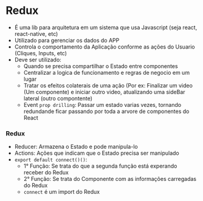 # Redux

- É uma lib para arquitetura em um sistema que usa Javascript (seja react, react-native, etc)
- Utilizado para gerenciar os dados do APP
- Controla o comportamento da Aplicação conforme as ações do Usuario (Cliques, Inputs, etc)
- Deve ser utilizado:
  - Quando se precisa compartilhar o Estado entre componentes
  - Centralizar a logica de funcionamento e regras de negocio em um lugar
  - Tratar os efeitos colaterais de uma ação (Por ex: Finalizar um video (Um componente) e iniciar outro video, atualizando uma sideBar lateral (outro compontente)
  - Event ``prop drilling``: Passar um estado varias vezes, tornando redundande ficar passando por toda a arvore de componentes do React

### Redux

- Reducer: Armazena o Estado e pode manipula-lo
- Actions: Ações que indicam que o Estado precisa ser manipulado
- ``export default connect()()``:
  - 1° Função: Se trata do que a segunda função está experando receber do Redux
  - 2° Função: Se trata do Componente com as informações carregadas do Redux
  - ``connect`` é um import do Redux